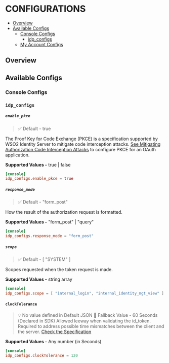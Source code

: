 # CONFIGURATIONS

* [Overview](#overview)
* [Available Configs](#available-configs)
  * [Console Configs](#console-configs)
    * [idp_configs](#idp_configs)
  * [My Account Configs](#my-account-configs)

## Overview

## Available Configs

### Console Configs

### `idp_configs`

##### `enable_pkce`

> :white_check_mark: Default - true

The Proof Key for Code Exchange (PKCE) is a specification supported by WSO2 Identity Server to mitigate code interception attacks.
[See Mitigating Authorization Code Interception Attacks](https://is.docs.wso2.com/en/latest/administer/mitigating-authorization-code-interception-attacks) to configure PKCE for an OAuth application.

**Supported Values -** true | false

```toml
[console]
idp_configs.enable_pkce = true
```

##### `response_mode`

> :white_check_mark: Default - "form_post"

How the result of the authorization request is formatted.

**Supported Values -** "form_post" | "query"

```toml
[console]
idp_configs.response_mode = "form_post"
```

##### `scope`

> :white_check_mark: Default - [ "SYSTEM" ]

Scopes requested when the token request is made.

**Supported Values -** string array

```toml
[console]
idp_configs.scope = [ "internal_login", "internal_identity_mgt_view" ]
```
#### `clockTolerance`

> :bulb: No value defined in Default JSON
> :checkered_flag: Fallback Value - 60 Seconds (Declared in SDK)
Allowed leeway when validating the id_token. Required to address possible time mismatches between the client and the server.
[Check the Specification](https://tools.ietf.org/html/rfc7519#page-10)

**Supported Values -** Any number (in Seconds)

```toml
[console]
idp_configs.clockTolerance = 120
```
